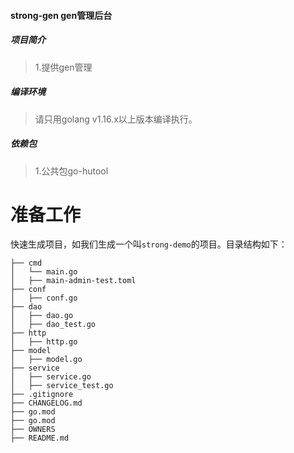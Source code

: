 #### strong-gen gen管理后台

##### 项目简介
> 1.提供gen管理

##### 编译环境
> 请只用golang v1.16.x以上版本编译执行。

##### 依赖包
> 1.公共包go-hutool


# 准备工作

快速生成项目，如我们生成一个叫`strong-demo`的项目。目录结构如下：

```
├── cmd
│   └── main.go
│   ├── main-admin-test.toml
├── conf
│   ├── conf.go
├── dao
│   ├── dao.go
│   ├── dao_test.go
├── http
│   ├── http.go
├── model
│   ├── model.go
├── service
│   ├── service.go
│   ├── service_test.go
├── .gitignore
├── CHANGELOG.md
├── go.mod
├── go.mod
├── OWNERS
├── README.md

```
